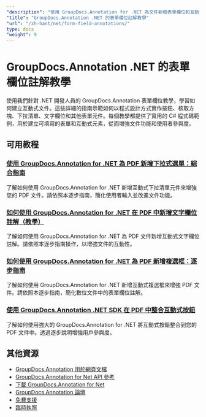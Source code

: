 ```yaml
---
"description": "使用 GroupDocs.Annotation for .NET 為文件新增表單欄位和互動式元件的逐步教學。"
"title": "GroupDocs.Annotation .NET 的表單欄位註解教學"
"url": "/zh-hant/net/form-field-annotations/"
type: docs
"weight": 9
---
```


# GroupDocs.Annotation .NET 的表單欄位註解教學

使用我們針對 .NET 開發人員的 GroupDocs.Annotation 表單欄位教學，學習如何建立互動式文件。這些詳細的指南示範如何以程式設計方式實作按鈕、核取方塊、下拉清單、文字欄位和其他表單元件。每個教學都提供了實用的 C# 程式碼範例，用於建立可填寫的表單和互動式元素，從而增強文件功能和使用者參與度。

## 可用教程

### [使用 GroupDocs.Annotation for .NET 為 PDF 新增下拉式選單：綜合指南](./add-dropdown-pdf-groupdocs-annotation-net/)
了解如何使用 GroupDocs.Annotation for .NET 新增互動式下拉清單元件來增強您的 PDF 文件。請依照本逐步指南，簡化使用者輸入並改進文件功能。

### [如何使用 GroupDocs.Annotation for .NET 在 PDF 中新增文字欄位註解（教學）](./add-text-field-annotations-pdf-groupdocs-net/)
了解如何使用 GroupDocs.Annotation for .NET 為 PDF 文件新增互動式文字欄位註解。請依照本逐步指南操作，以增強文件的互動性。

### [如何使用 GroupDocs.Annotation for .NET 為 PDF 新增複選框：逐步指南](./add-checkbox-pdf-groupdocs-annotation-net/)
了解如何使用 GroupDocs.Annotation for .NET 新增互動式複選框來增強 PDF 文件。請依照本逐步指南，簡化數位文件中的表單欄位註解。

### [使用 GroupDocs.Annotation .NET SDK 在 PDF 中整合互動式按鈕](./master-pdf-button-integration-groupdocs-annotation-net/)
了解如何使用強大的 GroupDocs.Annotation for .NET 將互動式按鈕整合到您的 PDF 文件中。透過逐步說明增強用戶參與度。

## 其他資源

- [GroupDocs.Annotation 用於網頁文檔](https://docs.groupdocs.com/annotation/net/)
- [GroupDocs.Annotation for Net API 參考](https://reference.groupdocs.com/annotation/net/)
- [下載 GroupDocs.Annotation for Net](https://releases.groupdocs.com/annotation/net/)
- [GroupDocs.Annotation 論壇](https://forum.groupdocs.com/c/annotation)
- [免費支援](https://forum.groupdocs.com/)
- [臨時執照](https://purchase.groupdocs.com/temporary-license/)